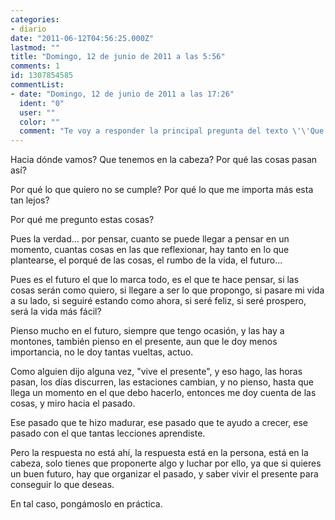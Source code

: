 ```yaml
---
categories:
- diario
date: "2011-06-12T04:56:25.000Z"
lastmod: ""
title: "Domingo, 12 de junio de 2011 a las 5:56"
comments: 1
id: 1307854585
commentList:
- date: "Domingo, 12 de junio de 2011 a las 17:26"
  ident: "0"
  user: ""
  color: ""
  comment: "Te voy a responder la principal pregunta del texto \'\'Que tenemos en la cabeza?\'\' lo que tenemos en la cabeza es caspa. Autógrafos a la salida porque SPNHP"
---
```


Hacia dónde vamos? Que tenemos en la cabeza? Por qué las cosas pasan así?  
  
Por qué lo que quiero no se cumple? Por qué lo que me importa más esta tan lejos?  
  
Por qué me pregunto estas cosas?  
  
Pues la verdad... por pensar, cuanto se puede llegar a pensar en un momento, cuantas cosas en las que reflexionar, hay tanto en lo que plantearse, el porqué de las cosas, el rumbo de la vida, el futuro...  
  
Pues es el futuro el que lo marca todo, es el que te hace pensar, si las cosas serán como quiero, si llegare a ser lo que propongo, si pasare mi vida a su lado, si seguiré estando como ahora, si seré feliz, si seré prospero, será la vida más fácil?  
  
Pienso mucho en el futuro, siempre que tengo ocasión, y las hay a montones, también pienso en el presente, aun que le doy menos importancia, no le doy tantas vueltas, actuo.  
  
Como alguien dijo alguna vez, "vive el presente", y eso hago, las horas pasan, los días discurren, las estaciones cambian, y no pienso, hasta que llega un momento en el que debo hacerlo, entonces me doy cuenta de las cosas, y miro hacia el pasado.  
  
Ese pasado que te hizo madurar, ese pasado que te ayudo a crecer, ese pasado con el que tantas lecciones aprendiste.  
  
Pero la respuesta no está ahí, la respuesta está en la persona, está en la cabeza, solo tienes que proponerte algo y luchar por ello, ya que si quieres un buen futuro, hay que organizar el pasado, y saber vivir el presente para conseguir lo que deseas.  
  
En tal caso, pongámoslo en práctica.
